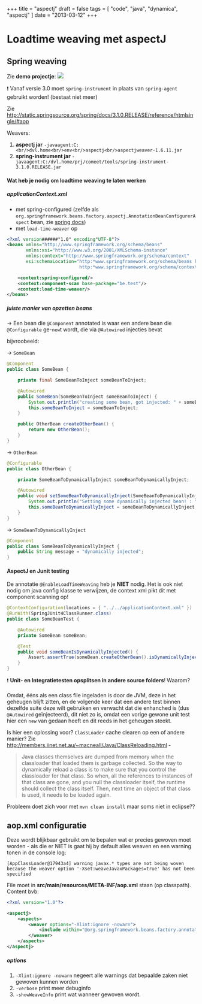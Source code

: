 +++
title = "aspectj"
draft = false
tags = [
    "code",
    "java",
    "dynamica",
    "aspectj"
]
date = "2013-03-12"
+++
# Loadtime weaving met aspectJ 

## Spring weaving 

Zie **demo projectje**: <img style='' src='/img//code/java/dynamica/weaving-test.zip|'>

:exclamation: Vanaf versie 3.0 moet `spring-instrument` in plaats van `spring-agent` gebruikt worden! (bestaat niet meer)

Zie http://static.springsource.org/spring/docs/3.1.0.RELEASE/reference/htmlsingle/#aop

Weavers:

  1. **aspectj jar** `-javaagent:C:<br/>dvl.home<br/>env<br/>aspectj<br/>aspectjweaver-1.6.11.jar`
  2. **spring-instrument jar** `-javaagent:C:/dvl.home/prj/comeet/tools/spring-instrument-3.1.0.RELEASE.jar`

#### Wat heb je nodig om loadtime weaving te laten werken 

##### applicationContext.xml 

  * met spring-configured (zelfde als `org.springframework.beans.factory.aspectj.AnnotationBeanConfigurerAspect` bean, zie [spring docs](http://static.springsource.org/spring/docs/3.0.0.RC2/reference/html/ch07s08.html))
  * met `load-time-weaver` op

```xml
<?xml version######"1.0" encoding"UTF-8"?>
<beans xmlns="http://www.springframework.org/schema/beans"
       xmlns:xsi="http://www.w3.org/2001/XMLSchema-instance"
       xmlns:context="http://www.springframework.org/schema/context"
       xsi:schemaLocation="http:*www.springframework.org/schema/beans http:*www.springframework.org/schema/beans/spring-beans-3.0.xsd
                           http:*www.springframework.org/schema/context http:*www.springframework.org/schema/context/spring-context-3.0.xsd">

    <context:spring-configured/>
    <context:component-scan base-package="be.test"/>    
    <context:load-time-weaver/>    
</beans>
```

##### juiste manier van opzetten beans 

-> Een bean die `@Component` annotated is waar een andere bean die `@Configurable` ge-`new`t wordt, die via `@Autowired` injecties bevat

bijvroobeeld:

-> `SomeBean`

```java
@Component
public class SomeBean {

	private final SomeBeanToInject someBeanToInject;

	@Autowired
	public SomeBean(SomeBeanToInject someBeanToInject) {
		System.out.println("creating some bean, got injected: " + someBeanToInject);
		this.someBeanToInject = someBeanToInject;
	}

	public OtherBean createOtherBean() {
		return new OtherBean();
	}
}
```

-> `OtherBean`

```java
@Configurable
public class OtherBean {

	private SomeBeanToDynamicallyInject someBeanToDynamicallyInject;

	@Autowired
	public void setSomeBeanToDynamicallyInject(SomeBeanToDynamicallyInject someBeanToDynamicallyInject) {
		System.out.println("Setting some dynamically injected bean! : " + someBeanToDynamicallyInject);
		this.someBeanToDynamicallyInject = someBeanToDynamicallyInject;
	}
}
```

-> `SomeBeanToDynamicallyInject`

```java
@Component
public class SomeBeanToDynamicallyInject {
	public String message = "dynamically injected";
}
```

#### AspectJ en Junit testing 

De annotatie `@EnableLoadTimeWeaving` heb je **NIET** nodig. Het is ook niet nodig om java config klasse te verwijzen, de context xml pikt dit met component scanning op!

```java
@ContextConfiguration(locations = { "../../applicationContext.xml" })
@RunWith(SpringJUnit4ClassRunner.class)
public class SomeBeanTest {

	@Autowired
	private SomeBean someBean;

	@Test
	public void someBeanIsDynamicallyInjected() {
		Assert.assertTrue(someBean.createOtherBean().isDynamicallyInjected());
	}
}
```

:exclamation: **Unit- en Integratietesten opsplitsen in andere source folders**! Waarom?<br/><br/>
Omdat, ééns als een class file ingeladen is door de JVM, deze in het geheugen blijft zitten, en de volgende keer dat een andere test binnen dezelfde suite deze wilt gebruiken en verwacht dat die enhanched is (dus `@Autowired` geïnjecteerd), dit niet zo is, omdat een vorige gewone unit test hier een `new` van gedaan heeft en dit reeds in het geheugen steekt. 

Is hier een oplossing voor? `ClassLoader` cache clearen op een of andere manier? Zie http://members.iinet.net.au/~macneall/Java/ClassReloading.html -

> Java classes themselves are dumped from memory when the classloader that loaded them is garbage collected. So the way to dynamically reload a class is to make sure that you control the classloader for that class. So when, all the references to instances of that class are gone, and you null the classloader itself, the runtime should collect the class itself. Then, next time an object of that class is used, it needs to be loaded again.

Probleem doet zich voor met `mvn clean install` maar soms niet in eclipse?? 

## aop.xml configuratie 

Deze wordt blijkbaar gebruikt om te bepalen wat er precies gewoven moet worden - als die er NIET is gaat hij by default alles weaven en een warning tonen in de console log:

```
[AppClassLoader@17943a4] warning javax.* types are not being woven because the weaver option '-Xset:weaveJavaxPackages=true' has not been specified
```

File moet in **src/main/resources/META-INF/aop.xml** staan (op classpath). Content bvb:

```xml
<?xml version="1.0"?>

<aspectj>
    <aspects>
        <weaver options="-Xlint:ignore -nowarn">
            <include within="@org.springframework.beans.factory.annotation.Configurable be.bla.blie..*" />
        </weaver>
    </aspects>
</aspectj>
```

##### options 

  1. `-Xlint:ignore -nowarn` negeert alle warnings dat bepaalde zaken niet gewoven kunnen worden
  2. `-verbose` print meer debuginfo
  3. `-showWeaveInfo` print wat wanneer gewoven wordt. 